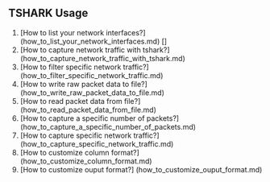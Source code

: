 ## TSHARK Usage

1. [How to list your network interfaces?]
(how_to_list_your_network_interfaces.md) []
2. [How to capture network traffic with tshark?]
(how_to_capture_network_traffic_with_tshark.md)
3. [How to filter specific network traffic?]
(how_to_filter_specific_network_traffic.md)
4. [How to write raw packet data to file?]
(how_to_write_raw_packet_data_to_file.md)
5. [How to read packet data from file?]
(how_to_read_packet_data_from_file.md)
6. [How to capture a specific number of packets?]
(how_to_capture_a_specific_number_of_packets.md)
7. [How to capture specific network traffic?]
(how_to_capture_specific_network_traffic.md)
8. [How to customize column format?]
(how_to_customize_column_format.md)
9. [How to customize ouput format?]
(how_to_customize_ouput_format.md)
